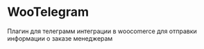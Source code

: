 # WooTelegram
Плагин для телеграмм интеграции в woocomerce для отправки информации о заказе менеджерам
